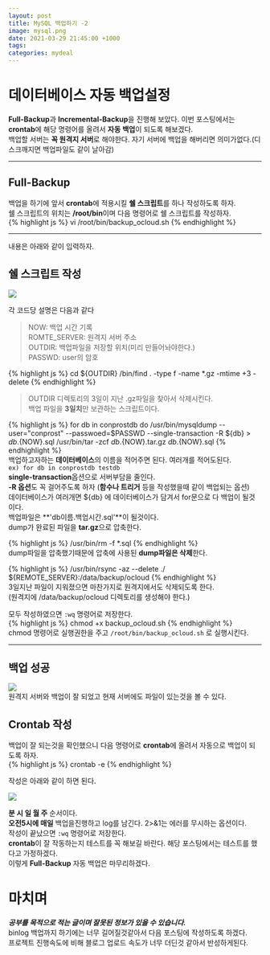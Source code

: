 ```yaml
---
layout: post
title: MySQL 백업하기 -2
image: mysql.png
date: 2021-03-29 21:45:00 +1000
tags:
categories: mydeal
---
```


# 데이터베이스 자동 백업설정  
**Full-Backup**과 **Incremental-Backup**을 진행해 보았다. 이번 포스팅에서는  
**crontab**에 해당 명령어를 올려서 **자동 백업**이 되도록 해보겠다.  
백업할 서버는 **꼭 원격지 서버**로 해야한다. 자기 서버에 백업을 해버리면 의미가없다.(디스크깨지면 백업파일도 같이 날아감)  

***
## Full-Backup  
백업을 하기에 앞서 **crontab**에 적용시킬 **쉘 스크립트**를 하나 작성하도록 하자.  
쉘 스크립트의 위치는 **/root/bin**이며 다음 명령어로 쉘 스크립트를 작성하자.  
{% highlight js %}
vi /root/bin/backup_ocloud.sh
{% endhighlight %}  

***

내용은 아래와 같이 입력하자.  

## 쉘 스크립트 작성  
![]({{site.baseurl}}/images/db/auto-createsh.PNG)  

각  코드당 설명은 다음과 같다  
>NOW: 백업 시간 기록   
>ROMTE_SERVER: 원격지 서버 주소  
>OUTDIR: 백업파일을 저장할 위치(미리 만들어놔야한다.)  
>PASSWD: user의 암호  

{% highlight js %}
cd ${OUTDIR}
/bin/find . -type f -name \*.gz -mtime +3 -delete
{% endhighlight %}  
> OUTDIR 디렉토리의 3일이 지난 .gz파일을 찾아서 삭제시킨다.  
백업 파일을 **3일치**만 보관하는 스크립트이다.  

{% highlight js %}
for db in conprostdb
do 
  /usr/bin/mysqldump --user="conprost" --passwoed=$PASSWD --single-transaction -R ${db} > ${db}.${NOW}.sql
  /usr/bin/tar -zcf ${db}.${NOW}.tar.gz ${db}.${NOW}.sql
{% endhighlight %}  
백업하고자하는 **데이터베이스**의 이름을 적어주면 된다. 여러개를 적어도된다.  
`ex) for db in conprostdb testdb `  
**single-transaction**옵션으로 서버부담을 줄인다.  
**-R 옵션**도 꼭 걸어주도록 하자 (**함수나 트리거** 등을 작성했을때 같이 백업되는 옵션)  
데이터베이스가 여러개면 ${db} 에 데이터베이스가 담겨서 for문으로 다 백업이 될것이다.  
백업파일은 **'db이름.백업시간.sql'**이 될것이다.    
dump가 완료된 파일을 **tar.gz**으로 압축한다.  

{% highlight js %}
/usr/bin/rm -f *.sql
{% endhighlight %}  
dump파일을 압축했기때문에 압축에 사용된 **dump파일은 삭제**한다.  

{% highlight js %}
/usr/bin/rsync -az --delete ./ ${REMOTE_SERVER}:/data/backup/ocloud
{% endhighlight %}  
3일지난 파일이 지워졌으면 마찬가지로 원격지에서도 삭제되도록 한다.  
(원격지에 /data/backup/ocloud 디렉토리를 생성해야 한다.)  

모두 작성하였으면 `:wq` 명령어로 저장한다.  
{% highlight js %}
chmod +x backup_ocloud.sh
{% endhighlight %}  
chmod 명령어로 실행권한을 주고 `/root/bin/backup_ocloud.sh` 로 실행시킨다.  
  
  ***
## 백업 성공  
![]({{site.baseurl}}/images/db/auto-remoteserver.PNG)   
원격지 서버와 백업이 잘 되었고 현재 서버에도 파일이 있는것을 볼 수 있다.  

## Crontab 작성

백업이 잘 되는것을 확인했으니 다음 명령어로 **crontab**에 올려서 자동으로 백업이 되도록 하자.  
{% highlight js %}
crontab -e
{% endhighlight %}  

작성은 아래와 같이 하면 된다.  

![]({{site.baseurl}}/images/db/auto-crontab.PNG)   

**분 시 일 월 주** 순서이다.   
**오전5시에 매일** 백업을진행하고 log를 남긴다. 2>&1는 에러를 무시하는 옵션이다.  
작성이 끝났으면 `:wq` 명령어로 저장한다.  
**crontab**이 잘 작동하는지 테스트를 꼭 해보길 바란다. 해당 포스팅에서는 테스트를 했다고 가정하겠다.  
이렇게 **Full-Backup** 자동 백업은 마무리하겠다.  

# 마치며  
___공부를 목적으로 적는 글이며 잘못된 정보가 있을 수 있습니다.___  
binlog 백업까지 하기에는 너무 길어질것같아서 다음 포스팅에 작성하도록 하겠다.  
프로젝트 진행속도에 비해 블로그 업로드 속도가 너무 더딘것 같아서 반성하게된다.  















